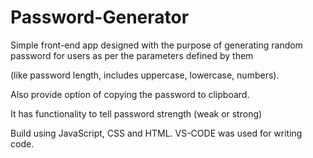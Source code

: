 # Password-Generator
Simple front-end app designed with the purpose of generating random password for users as per the parameters defined by them 

(like password length, includes uppercase, lowercase, numbers). 

Also provide option of copying the password to clipboard. 

It has functionality to tell password strength (weak or strong)

Build using JavaScript, CSS and HTML. VS-CODE was used for writing code.

